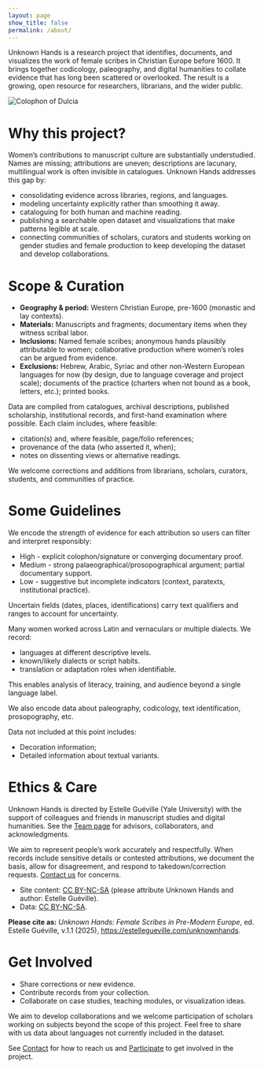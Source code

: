 ```yaml
---
layout: page
show_title: false
permalink: /about/
---
```

 
Unknown Hands is a research project that identifies, documents, and visualizes the work of female scribes in Christian Europe before 1600. It brings together codicology, paleography, and digital humanities to collate evidence that has long been scattered or overlooked. The result is a growing, open resource for researchers, librarians, and the wider public.

<img src="{{ '/img/Laon,BM,Ms.423,f.79v.png' | relative_url }}" alt="Colophon of Dulcia" caption="Laon,BM,Ms.423,f.79v">


# Why this project?

Women’s contributions to manuscript culture are substantially understudied. Names are missing; attributions are uneven; descriptions are lacunary, multilingual work is often invisible in catalogues. Unknown Hands addresses this gap by:
  - consolidating evidence across libraries, regions, and languages.
  - modeling uncertainty explicitly rather than smoothing it away.
  - cataloguing for both human and machine reading.
  - publishing a searchable open dataset and visualizations that make patterns legible at scale.
  - connecting communities of scholars, curators and students working on gender studies and female production to keep developing the dataset and develop collaborations.

# Scope & Curation
  - **Geography & period:** Western Christian Europe, pre-1600 (monastic and lay contexts).
  - **Materials:** Manuscripts and fragments; documentary items when they witness scribal labor.
  - **Inclusions:** Named female scribes; anonymous hands plausibly attributable to women; collaborative production where women’s roles can be argued from evidence.
  - **Exclusions:** Hebrew, Arabic, Syriac and other non-Western European languages for now (by design, due to language coverage and project scale); documents of the practice (charters when not bound as a book, letters, etc.); printed books.

Data are compiled from catalogues, archival descriptions, published scholarship, institutional records, and first-hand examination where possible. Each claim includes, where feasible:
  -	citation(s) and, where feasible, page/folio references;
  -	provenance of the data (who asserted it, when);
  -	notes on dissenting views or alternative readings.

We welcome corrections and additions from librarians, scholars, curators, students, and communities of practice.


# Some Guidelines

We encode the strength of evidence for each attribution so users can filter and interpret responsibly:
  - High - explicit colophon/signature or converging documentary proof.
  -	Medium - strong palaeographical/prosopographical argument; partial documentary support.
  - Low - suggestive but incomplete indicators (context, paratexts, institutional practice).

Uncertain fields (dates, places, identifications) carry text qualifiers and ranges to account for uncertainty.

Many women worked across Latin and vernaculars or multiple dialects. We record:
  - languages at different descriptive levels.
  -	known/likely dialects or script habits.
  -	translation or adaptation roles when identifiable.

This enables analysis of literacy, training, and audience beyond a single language label.

We also encode data about paleography, codicology, text identification, prosopography, etc.

Data not included at this point includes:
  - Decoration information;
  - Detailed information about textual variants.


# Ethics & Care
Unknown Hands is directed by Estelle Guéville (Yale University) with the support of colleagues and friends in manuscript studies and digital humanities. See the [Team page](/team) for advisors, collaborators, and acknowledgments.

We aim to represent people’s work accurately and respectfully. When records include sensitive details or contested attributions, we document the basis, allow for disagreement, and respond to takedown/correction requests. [Contact us](/contact) for concerns.

- Site content: [CC BY-NC-SA](https://creativecommons.org/licenses/by-nc-sa/4.0/) (please attribute Unknown Hands and author: Estelle Guéville).
- Data: [CC BY-NC-SA](https://creativecommons.org/licenses/by-nc-sa/4.0/).

**Please cite as:**
*Unknown Hands: Female Scribes in Pre-Modern Europe*, ed. Estelle Guéville, v.1.1 (2025), https://estellegueville.com/unknownhands.

# Get Involved
  - Share corrections or new evidence.
  -	Contribute records from your collection.
  -	Collaborate on case studies, teaching modules, or visualization ideas.

 We aim to develop collaborations and we welcome participation of scholars working on subjects beyond the scope of this project. Feel free to share with us data about languages not currently included in the dataset.

See [Contact](/contact) for how to reach us and [Participate](/participate) to get involved in the project.